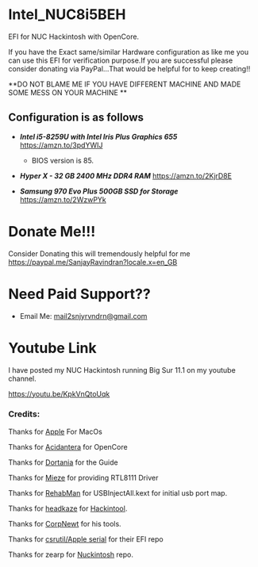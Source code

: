 # Intel_NUC8i5BEH
EFI for NUC Hackintosh with OpenCore.

If you have the Exact same/similar Hardware configuration as like me you can use this EFI for verification purpose.If you are successful please consider donating via PayPal...That would be helpful for to keep creating!!

**DO NOT BLAME ME IF YOU HAVE DIFFERENT MACHINE AND MADE SOME MESS ON YOUR MACHINE **

## Configuration is as follows ##

- ***Intel i5-8259U with Intel Iris Plus Graphics 655*** https://amzn.to/3pdYWIJ
   - BIOS version is 85.
   
- ***Hyper X - 32 GB 2400 MHz DDR4 RAM*** https://amzn.to/2KjrD8E
 
- ***Samsung 970 Evo Plus 500GB SSD for Storage*** https://amzn.to/2WzwPYk
 
 # Donate Me!!!
 
Consider Donating this will tremendously helpful for me
https://paypal.me/SanjayRavindran?locale.x=en_GB


# Need Paid Support??

- Email Me: mail2snjyrvndrn@gmail.com

# Youtube Link

I have posted my NUC Hackintosh running Big Sur 11.1 on my youtube channel.

https://youtu.be/KpkVnQtoUqk

### Credits:

Thanks for [Apple](https://www.apple.com/ "Apple") For MacOs

Thanks for [Acidantera](https://github.com/acidanthera "Acidantera") for OpenCore

Thanks for [Dortania](https://dortania.github.io/OpenCore-Install-Guide/ "Dortania") for the Guide

Thanks for [Mieze](https://github.com/Mieze "Mieze") for providing RTL8111 Driver

Thanks for [RehabMan](https://github.com/RehabMan "RehabMan") for USBInjectAll.kext for initial usb port map.

Thanks for [headkaze](https://github.com/headkaze "headkaze") for [Hackintool](https://github.com/headkaze/Hackintool "Hackintool").

Thanks for [CorpNewt](https://github.com/corpnewt "CorpNewt") for his tools.

Thanks for [csrutil/Apple serial](https://github.com/appleserial/NUC8I5BEH "csrutil/Apple serial") for their EFI repo

Thanks for zearp for [Nuckintosh](https://github.com/zearp/Nucintosh "Nuckintosh") repo.
